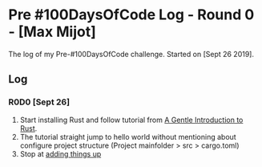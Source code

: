 # Pre #100DaysOfCode Log - Round 0 - [Max Mijot]

The log of my Pre-#100DaysOfCode challenge. Started on [Sept 26 2019].

## Log

### R0D0 [Sept 26]
1. Start installing Rust and follow tutorial from [A Gentle Introduction to Rust](http://stevedonovan.github.io/rust-gentle-intro/).
2. The tutorial straight jump to hello world without mentioning about configure project structure (Project mainfolder > src > cargo.toml)
3. Stop at  [adding things up](http://stevedonovan.github.io/rust-gentle-intro/1-basics.html#adding-things-up)

